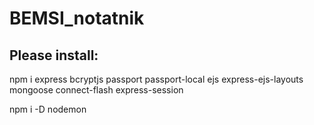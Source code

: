 # BEMSI_notatnik

## Please install:
npm i express bcryptjs passport passport-local ejs express-ejs-layouts mongoose connect-flash express-session

npm i -D nodemon
